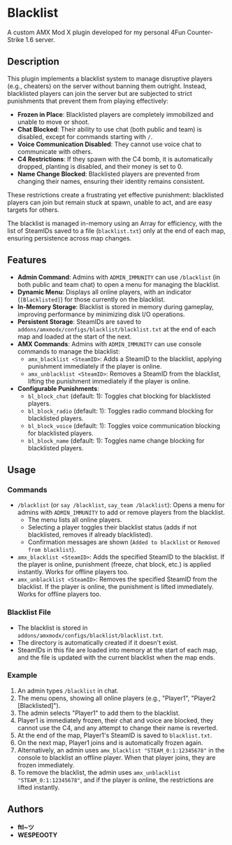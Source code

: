 # Blacklist

A custom AMX Mod X plugin developed for my personal 4Fun Counter-Strike 1.6 server.

## Description

This plugin implements a blacklist system to manage disruptive players (e.g., cheaters) on the server without banning them outright. Instead, blacklisted players can join the server but are subjected to strict punishments that prevent them from playing effectively:

- **Frozen in Place**: Blacklisted players are completely immobilized and unable to move or shoot.
- **Chat Blocked**: Their ability to use chat (both public and team) is disabled, except for commands starting with `/`.
- **Voice Communication Disabled**: They cannot use voice chat to communicate with others.
- **C4 Restrictions**: If they spawn with the C4 bomb, it is automatically dropped, planting is disabled, and their money is set to 0.
- **Name Change Blocked**: Blacklisted players are prevented from changing their names, ensuring their identity remains consistent.

These restrictions create a frustrating yet effective punishment: blacklisted players can join but remain stuck at spawn, unable to act, and are easy targets for others.

The blacklist is managed in-memory using an Array for efficiency, with the list of SteamIDs saved to a file (`blacklist.txt`) only at the end of each map, ensuring persistence across map changes.

## Features

- **Admin Command**: Admins with `ADMIN_IMMUNITY` can use `/blacklist` (in both public and team chat) to open a menu for managing the blacklist.
- **Dynamic Menu**: Displays all online players, with an indicator (`[Blacklisted]`) for those currently on the blacklist.
- **In-Memory Storage**: Blacklist is stored in memory during gameplay, improving performance by minimizing disk I/O operations.
- **Persistent Storage**: SteamIDs are saved to `addons/amxmodx/configs/blacklist/blacklist.txt` at the end of each map and loaded at the start of the next.
- **AMX Commands**: Admins with `ADMIN_IMMUNITY` can use console commands to manage the blacklist:
	- `amx_blacklist <SteamID>`: Adds a SteamID to the blacklist, applying punishment immediately if the player is online.
	- `amx_unblacklist <SteamID>`: Removes a SteamID from the blacklist, lifting the punishment immediately if the player is online.
- **Configurable Punishments**:
	- `bl_block_chat` (default: 1): Toggles chat blocking for blacklisted players.
	- `bl_block_radio` (default: 1): Toggles radio command blocking for blacklisted players.
	- `bl_block_voice` (default: 1): Toggles voice communication blocking for blacklisted players.
	- `bl_block_name` (default: 1): Toggles name change blocking for blacklisted players.

## Usage

### Commands
- `/blacklist` (or `say /blacklist`, `say_team /blacklist`): Opens a menu for admins with `ADMIN_IMMUNITY` to add or remove players from the blacklist.
	- The menu lists all online players.
	- Selecting a player toggles their blacklist status (adds if not blacklisted, removes if already blacklisted).
	- Confirmation messages are shown (`Added to blacklist` or `Removed from blacklist`).
- `amx_blacklist <SteamID>`: Adds the specified SteamID to the blacklist. If the player is online, punishment (freeze, chat block, etc.) is applied instantly. Works for offline players too.
- `amx_unblacklist <SteamID>`: Removes the specified SteamID from the blacklist. If the player is online, the punishment is lifted immediately. Works for offline players too.

### Blacklist File
- The blacklist is stored in `addons/amxmodx/configs/blacklist/blacklist.txt`.
- The directory is automatically created if it doesn't exist.
- SteamIDs in this file are loaded into memory at the start of each map, and the file is updated with the current blacklist when the map ends.

### Example
1. An admin types `/blacklist` in chat.
2. The menu opens, showing all online players (e.g., "Player1", "Player2 [Blacklisted]").
3. The admin selects "Player1" to add them to the blacklist.
4. Player1 is immediately frozen, their chat and voice are blocked, they cannot use the C4, and any attempt to change their name is reverted.
5. At the end of the map, Player1's SteamID is saved to `blacklist.txt`.
6. On the next map, Player1 joins and is automatically frozen again.
7. Alternatively, an admin uses `amx_blacklist "STEAM_0:1:12345678"` in the console to blacklist an offline player. When that player joins, they are frozen immediately.
8. To remove the blacklist, the admin uses `amx_unblacklist "STEAM_0:1:12345678"`, and if the player is online, the restrictions are lifted instantly.

## Authors

- **ftl~ツ**
- **WESPEOOTY**